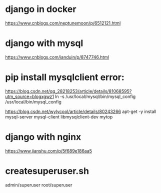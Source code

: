# django in docker
https://www.cnblogs.com/neptunemoon/p/6512121.html

# django with mysql
https://www.cnblogs.com/ianduin/p/8747746.html

# pip install mysqlclient error:
https://blog.csdn.net/qq_28218253/article/details/81068595?utm_source=blogxgwz1
ln -s /usr/local/mysql/bin/mysql_config /usr/local/bin/mysql_config

https://blog.csdn.net/wylycool/article/details/80243266
apt-get -y install mysql-server mysql-client libmysqlclient-dev  mytop

# django with nginx
https://www.jianshu.com/p/5f689e186aa5

# createsuperuser.sh
admin/superuser
root/superuser
